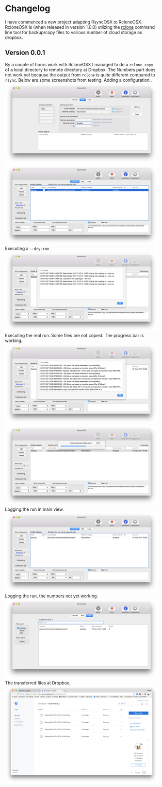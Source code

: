 # Changelog

I have commenced a new project adapting RsyncOSX to RcloneOSX. RcloneOSX is (when released in version 1.0.0) utlizing the [rclone](https://rclone.org) command line tool for backup/copy files to various number of cloud storage as dropbox.

## Version 0.0.1

By a couple of hours work with RcloneOSX I managed to do a `rclone copy` of a local directory to remote directory at Dropbox. The Numbers part does not work yet because the output from `rclone` is quite different compared to `rsync`. Below are some screenshots from testing.
Adding a configuration..
![](Screenshots/rclone1.png)
![](Screenshots/rclone2.png)
Executing a `--dry-run`
![](Screenshots/rclone3.png)
Executing the real run. Some files are not copied. The progress bar is working.
![](Screenshots/rclone4.png)
![](Screenshots/rclone5.png)
Logging the run in main view.
![](Screenshots/rclone6.png)
Logging the run, the numbers not yet working.
![](Screenshots/rclone7.png)
The transferred files at Dropbox.
![](Screenshots/rclone8.png)
